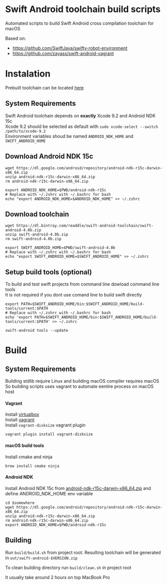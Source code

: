 # Swift Android toolchain build scripts
Automated scripts to build Swift Android cross compilation toolchain for macOS

Based on:
 - https://github.com/SwiftJava/swifty-robot-environment
 - https://github.com/zayass/swift-android-vagrant

# Instalation
Prebuilt toolchain can be located [here](https://bintray.com/readdle/swift-android-toolchain/swift-android-toolchain)

## System Requirements
Swift Android toolchain depends on **exactly** Xcode 9.2 and Android NDK 15c  
Xcode 9.2 should be selected as default with `sudo xcode-select --switch /path/to/xcode-9.2`  
Environment variables shoud be named `ANDROID_NDK_HOME` and `SWIFT_ANDROID_HOME`

## Download Android NDK 15c

    wget https://dl.google.com/android/repository/android-ndk-r15c-darwin-x86_64.zip
    unzip android-ndk-r15c-darwin-x86_64.zip
    rm android-ndk-r15c-darwin-x86_64.zip
    
    export ANDROID_NDK_HOME=$PWD/android-ndk-r15c
    # Replace with ~/.zshrc with ~/.bashrc for bash
    echo "export ANDROID_NDK_HOME=$ANDROID_NDK_HOME" >> ~/.zshrc

## Download toolchain

    wget https://dl.bintray.com/readdle/swift-android-toolchain/swift-android-4.0b.zip
    unzip swift-android-4.0b.zip
    rm swift-android-4.0b.zip
    
    export SWIFT_ANDROID_HOME=$PWD/swift-android-4.0b
    # Replace with ~/.zshrc with ~/.bashrc for bash
    echo "export SWIFT_ANDROID_HOME=$SWIFT_ANDROID_HOME" >> ~/.zshrc
    
## Setup build tools (optional)
To build and test swift projects from command line dowload command line tools  
It is not required if you dont use comand line to build swift directly

    export PATH=$SWIFT_ANDROID_HOME/bin:$SWIFT_ANDROID_HOME/build-tools/current:$PATH
    # Replace with ~/.zshrc with ~/.bashrc for bash
    echo 'export PATH=$SWIFT_ANDROID_HOME/bin:$SWIFT_ANDROID_HOME/build-tools/current:$PATH' >> ~/.zshrc
    
    swift-android tools --update

# Build 
## System Requirements

Building stdlib require Linux and building macOS compiler requires macOS
So building scripts uses vagrant to automate eentire process on macOS host

#### Vagrant
Install [virtualbox](https://www.virtualbox.org/wiki/Downloads)  
Install [vagrant](https://www.vagrantup.com/)  
Install `vagrant-disksize` vagrant plugin

    vagrant plugin install vagrant-disksize

#### macOS build tools
Install cmake and ninja

    brew install cmake ninja
    
#### Android NDK
Install Android NDK 15c from [android-ndk-r15c-darwin-x86_64.zip](https://dl.google.com/android/repository/android-ndk-r15c-darwin-x86_64.zip) and define ANDROID_NDK_HOME env variable

    cd $somewhere
    wget https://dl.google.com/android/repository/android-ndk-r15c-darwin-x86_64.zip
    unzip android-ndk-r15c-darwin-x86_64.zip
    rm android-ndk-r15c-darwin-x86_64.zip
    export ANDROID_NDK_HOME=$PWD/android-ndk-r15c

## Building

Run `build/build.sh` from project root. 
Resulting toolchain will be generated in `out/swift-android-$VERSION.zip`

To clean building directory run `build/clean.sh` in project root

It usually take around 2 hours on top MacBook Pro
